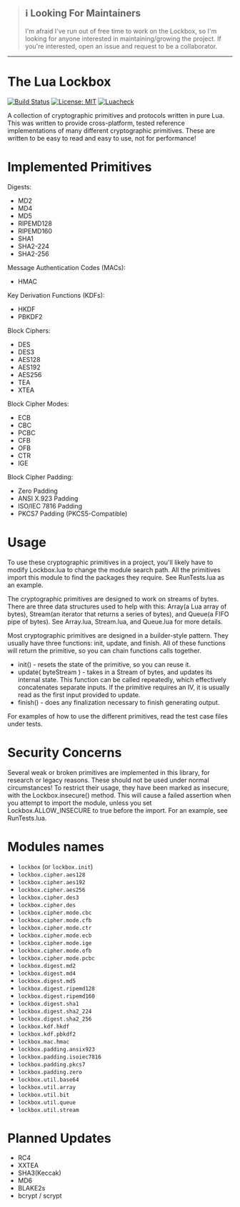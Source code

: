 >## :information_source: Looking For Maintainers
>
>I'm afraid I've run out of free time to work on the Lockbox, so I'm looking for anyone interested in maintaining/growing the project.  If you're interested, open an issue and request to be a collaborator.
---
# The Lua Lockbox
[![Build Status](https://travis-ci.com/somesocks/lua-lockbox.svg)](https://travis-ci.com/somesocks/lua-lockbox) [![License: MIT](https://img.shields.io/badge/License-MIT-brightgreen.png)](LICENSE) [![Luacheck](https://github.com/somesocks/lua-lockbox/workflows/Luacheck/badge.svg)](https://github.com/somesocks/lua-lockbox/actions)

A collection of cryptographic primitives and protocols written in pure Lua.  This was written to provide cross-platform, tested reference implementations of many different cryptographic primitives.  These are written to be easy to read and easy to use, not for performance!

# Implemented Primitives

Digests:
* MD2
* MD4
* MD5
* RIPEMD128
* RIPEMD160
* SHA1
* SHA2-224
* SHA2-256

Message Authentication Codes (MACs):
* HMAC

Key Derivation Functions (KDFs):
* HKDF
* PBKDF2

Block Ciphers:
* DES
* DES3
* AES128
* AES192
* AES256
* TEA
* XTEA

Block Cipher Modes:
* ECB
* CBC
* PCBC
* CFB
* OFB
* CTR
* IGE

Block Cipher Padding:
* Zero Padding
* ANSI X.923 Padding
* ISO/IEC 7816 Padding
* PKCS7 Padding (PKCS5-Compatible)

# Usage
To use these cryptographic primitives in a project, you'll likely have to modify Lockbox.lua to change the module search path.  All the primitives import this module to find the packages they require.  See RunTests.lua as an example.

The cryptographic primitives are designed to work on streams of bytes.  There are three data structures used to help with this:  Array(a Lua array of bytes), Stream(an iterator that returns a series of bytes), and Queue(a FIFO pipe of bytes).  See Array.lua, Stream.lua, and Queue.lua for more details.

Most cryptographic primitives are designed in a builder-style pattern.  They usually have three functions: init, update, and finish.  All of these functions will return the primitive, so you can chain functions calls together.

* init() - resets the state of the primitive, so you can reuse it.
* update( byteStream ) - takes in a Stream of bytes, and updates its internal state.  This function can be called repeatedly, which effectively concatenates separate inputs.  If the primitive requires an IV, it is usually read as the first input provided to update.
* finish() - does any finalization necessary to finish generating output.

For examples of how to use the different primitives, read the test case files under tests.

# Security Concerns
Several weak or broken primitives are implemented in this library, for research or legacy reasons.  These should not be used under normal circumstances!  To restrict their usage, they have been marked as insecure, with the Lockbox.insecure() method.  This will cause a failed assertion when you attempt to import the module, unless you set Lockbox.ALLOW_INSECURE to true before the import.  For an example, see RunTests.lua.

# Modules names

 * `lockbox` (or `lockbox.init`)
 * `lockbox.cipher.aes128`
 * `lockbox.cipher.aes192`
 * `lockbox.cipher.aes256`
 * `lockbox.cipher.des3`
 * `lockbox.cipher.des`
 * `lockbox.cipher.mode.cbc`
 * `lockbox.cipher.mode.cfb`
 * `lockbox.cipher.mode.ctr`
 * `lockbox.cipher.mode.ecb`
 * `lockbox.cipher.mode.ige`
 * `lockbox.cipher.mode.ofb`
 * `lockbox.cipher.mode.pcbc`
 * `lockbox.digest.md2`
 * `lockbox.digest.md4`
 * `lockbox.digest.md5`
 * `lockbox.digest.ripemd128`
 * `lockbox.digest.ripemd160`
 * `lockbox.digest.sha1`
 * `lockbox.digest.sha2_224`
 * `lockbox.digest.sha2_256`
 * `lockbox.kdf.hkdf`
 * `lockbox.kdf.pbkdf2`
 * `lockbox.mac.hmac`
 * `lockbox.padding.ansix923`
 * `lockbox.padding.isoiec7816`
 * `lockbox.padding.pkcs7`
 * `lockbox.padding.zero`
 * `lockbox.util.base64`
 * `lockbox.util.array`
 * `lockbox.util.bit`
 * `lockbox.util.queue`
 * `lockbox.util.stream`

# Planned Updates
* RC4
* XXTEA
* SHA3(Keccak)
* MD6
* BLAKE2s
* bcrypt / scrypt

